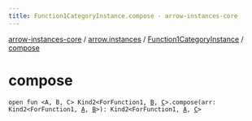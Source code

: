 ```yaml
---
title: Function1CategoryInstance.compose - arrow-instances-core
---
```


[arrow-instances-core](../../index.html) / [arrow.instances](../index.html) / [Function1CategoryInstance](index.html) / [compose](./compose.html)

# compose

`open fun <A, B, C> Kind2<ForFunction1, `[`B`](compose.html#B)`, `[`C`](compose.html#C)`>.compose(arr: Kind2<ForFunction1, `[`A`](compose.html#A)`, `[`B`](compose.html#B)`>): Kind2<ForFunction1, `[`A`](compose.html#A)`, `[`C`](compose.html#C)`>`